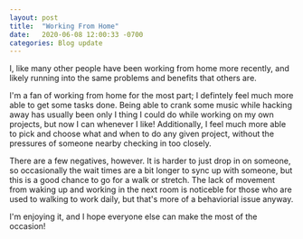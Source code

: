```yaml
---
layout: post
title:  "Working From Home"
date:   2020-06-08 12:00:33 -0700
categories: Blog update 
---
```


I, like many other people have been working from home more recently, and likely running into the same problems and benefits that others are. 

I'm a fan of working from home for the most part; I defintely feel much more able to get some tasks done. Being able to crank some music while hacking away has usually been only I thing I could do while working on my own projects, but now I can whenever I like! Additionally, I feel much more able to pick and choose what and when to do any given project, without the pressures of someone nearby checking in too closely.

There are a few negatives, however. It is harder to just drop in on someone, so occasionally the wait times are a bit longer to sync up with someone, but this is a good chance to go for a walk or stretch. The lack of movement from waking up and working in the next room is noticeble for those who are used to walking to work daily, but that's more of a behaviorial issue anyway. 

I'm enjoying it, and I hope everyone else can make the most of the occasion!
